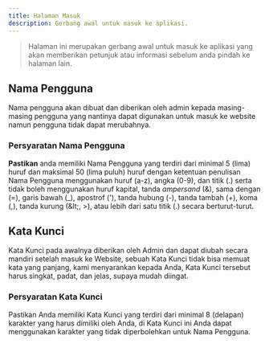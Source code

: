 ```yaml
---
title: Halaman Masuk
description: Gerbang awal untuk masuk ke aplikasi.
---
```


> Halaman ini merupakan gerbang awal untuk masuk ke aplikasi yang akan memberikan petunjuk atau informasi sebelum anda pindah ke halaman lain.

## Nama Pengguna

Nama pengguna akan dibuat dan diberikan oleh admin kepada masing-masing pengguna yang nantinya dapat digunakan untuk masuk ke website namun pengguna tidak dapat merubahnya.

### Persyaratan Nama Pengguna

**Pastikan** anda memiliki Nama Pengguna yang terdiri dari minimal 5 (lima) huruf dan maksimal 50 (lima puluh) huruf dengan ketentuan penulisan Nama Pengguna menggunakan huruf (a-z), angka (0-9), dan titik (.) serta tidak boleh menggunakan huruf kapital, tanda _ampersand_ (&), sama dengan (=), garis bawah (\_), apostrof ('), tanda hubung (-), tanda tambah (+), koma (,), tanda kurung (&amp;lt;, >), atau lebih dari satu titik (.) secara berturut-turut.

## Kata Kunci

Kata Kunci pada awalnya diberikan oleh Admin dan dapat diubah secara mandiri setelah masuk ke Website, sebuah Kata Kunci tidak bisa memuat kata yang panjang, kami menyarankan kepada Anda, Kata Kunci tersebut harus singkat, padat, dan jelas, supaya mudah diingat.

### Persyaratan Kata Kunci

Pastikan Anda memiliki Kata Kunci yang terdiri dari minimal 8 (delapan) karakter yang harus dimiliki oleh Anda, di Kata Kunci ini Anda dapat menggunakan karakter yang tidak diperbolehkan untuk Nama Pengguna.
